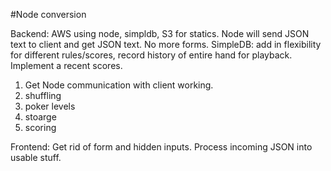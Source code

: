 #Node conversion

Backend: AWS using node, simpldb, S3 for statics. Node will send JSON text to client and get JSON text. No more forms. 
SimpleDB: add in flexibility for different rules/scores, record history of entire hand for playback. 
Implement a recent scores. 

1. Get Node communication with client working. 
2. shuffling
3. poker levels
4. stoarge
5. scoring

Frontend: Get rid of form and hidden inputs. Process incoming JSON into usable stuff. 


